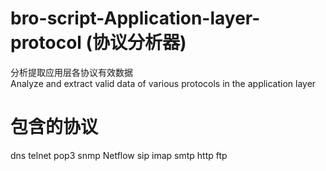 # bro-script-Application-layer-protocol (协议分析器)
分析提取应用层各协议有效数据</br>
Analyze and extract valid data of various protocols in the application layer
# 包含的协议
dns telnet pop3 snmp  Netflow  sip imap  smtp http ftp
